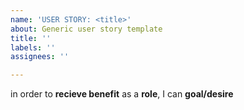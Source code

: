 ```yaml
---
name: 'USER STORY: <title>'
about: Generic user story template
title: ''
labels: ''
assignees: ''

---
```


in order to **recieve benefit** as a **role**, I can **goal/desire**
